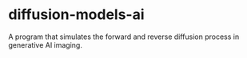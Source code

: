 # diffusion-models-ai
A program that simulates the forward and reverse diffusion process in generative AI imaging.
